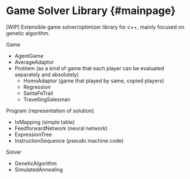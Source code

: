Game Solver Library {#mainpage}
====
[WIP]
Extensible game solver/optimizer library for c++, mainly focused on genetic algorithm.

Game
- AgentGame
- AverageAdaptor
- Problem (as a kind of game that each player can be evaluated separately and absolutely)
	- HomoAdaptor (game that played by same, copied players)
	- Regression
	- SantaFeTrail
	- TravellingSalesman

Program (representation of solution)
- IoMapping (simple table)
- FeedforwardNetwork (neural network)
- ExpressionTree
- InstructionSequence (pseudo machine code)

Solver
- GeneticAlgorithm
- SimulatedAnnealing
